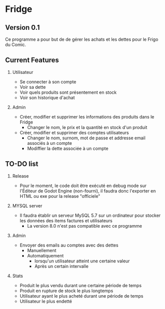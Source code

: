 # Fridge

## Version 0.1

Ce programme a pour but de de gérer les achats et les dettes pour le Frigo du Comic.

## Current Features

1. Utilisateur
    
    * Se connecter à son compte
    * Voir sa dette
    * Voir quels produits sont présentement en stock
    * Voir son historique d'achat

2. Admin
    * Créer, modifier et supprimer les informations des produits dans le Fridge
        * Changer le nom, le prix et la quantité en stock d'un produit
    * Créer, modifier et supprimer des comptes utilisateurs
        * Changer le nom, surnom, mot de passe et addresse email associés à un compte
        * Modiffier la dette associée à un compte

## TO-DO list

1. Release
    * Pour le moment, le code doit être exécuté en debug mode sur l'Éditeur de Godot Engine (non-fourni), il faudra donc l'exporter en HTML ou exe pour la release "officiele"
1. MYSQL server
    * Il faudra établir un serveur MySQL 5.7 sur un ordinateur pour stocker les données des items factures et utilisateurs
        * La version 8.0 n'est pas compatible avec ce programme


1. Admin
    * Envoyer des emails au comptes avec des dettes
        * Manuellement
        * Automatiquement
            * lorsqu'un utilisateur atteint une certaine valeur
            * Après un certain intervalle
1. Stats
    * Produit le plus vendu durant une certaine période de temps
    * Produit en rupture de stock le plus longtemps
    * Utilisateur ayant le plus acheté durant une période de temps
    * Utilisateur le plus endetté
